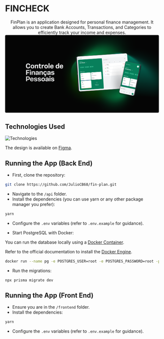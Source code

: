 # FINCHECK

<p align="center">
  FinPlan is an application designed for personal finance management. It allows you to create Bank Accounts, Transactions, and Categories to efficiently track your income and expenses.
  <img src="/frontend/public/Capa.png" alt="Presentation" />
</p>

## Technologies Used

<img src="https://skillicons.dev/icons?i=html,css,javascript,typescript,docker,git,prisma,nodejs,nestjs,react,vite,tailwindcss" width="415px" alt="Technologies" />

The design is available on [Figma](https://www.figma.com/file/RRBEBWgyQZbEYPQhzOc1OQ/Fincheck).

## Running the App (Back End)

- First, clone the repository:

```bash
git clone https://github.com/JulioCB68/fin-plan.git
```

- Navigate to the `/api` folder.
- Install the dependencies (you can use yarn or any other package manager you prefer):

```bash
yarn
```

- Configure the `.env` variables (refer to `.env.example` for guidance).

- Start PostgreSQL with Docker:

You can run the database locally using a [Docker Container](https://www.docker.com/resources/what-container/).

Refer to the official documentation to install the [Docker Engine](https://docs.docker.com/engine/install/ubuntu/).

```bash
docker run --name pg -e POSTGRES_USER=root -e POSTGRES_PASSWORD=root -p 5432:5432 -d postgres
```

- Run the migrations:

```bash
npx prisma migrate dev
```

## Running the App (Front End)

- Ensure you are in the `/frontend` folder.
- Install the dependencies:

```bash
yarn
```

- Configure the `.env` variables (refer to `.env.example` for guidance).
